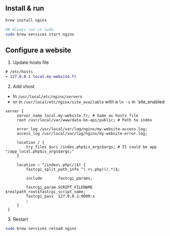 ## Install & run

```bash
brew install nginx

## Always run in sudo
sudo brew services start nginx
```

## Configure a website

1. Update hosts file
```diff
# /etc/hosts
+ 127.0.0.1 local.my-website.fr
```

2. Add vhost
- In `/usr/local/etc/nginx/servers` 
- or  in `/usr/local/etc/nginx/site_available` with a `ln -s` in `site_enabled

```
server {
     server_name local.my-website.fr; # Same as hosts file
     root /usr/local/var/www/data-bo-api/public; # Path to index

     error_log /usr/local/var/log/nginx/my-website-access.log;
     access_log /usr/local/var/log/nginx/my-website-error.log;

     location / {
         try_files $uri /index.php$is_args$args; # It could be app  "/app_local.php$is_args$args;"
     }

     location ~ ^/index\.php(/|$) {
         fastcgi_split_path_info ^(.+\.php)(/.*)$;

         include       fastcgi_params;

         fastcgi_param SCRIPT_FILENAME $realpath_root$fastcgi_script_name;
         fastcgi_pass  127.0.0.1:9000:x
         ;
     }
 }
```

3. Restart
```bash
sudo brew services reload nginx
```
